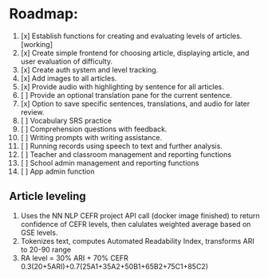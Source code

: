 
# Roadmap:
1. [x] Establish functions for creating and evaluating levels of articles. [working]
2. [x] Create simple frontend for choosing article, displaying article, and user evaluation of difficulty.
3. [x] Create auth system and level tracking.
4. [x] Add images to all articles.
5. [x] Provide audio with highlighting by sentence for all articles.
6. [ ] Provide an optional translation pane for the current sentence.
7. [x] Option to save specific sentences, translations, and audio for later review.
8. [ ] Vocabulary SRS practice
9. [ ] Comprehension questions with feedback.
10. [ ] Writing prompts with writing assistance.
11. [ ] Running records using speech to text and further analysis.
12. [ ] Teacher and classroom management and reporting functions
13. [ ] School admin management and reporting functions
14. [ ] App admin function

## Article leveling
1. Uses the NN NLP CEFR project API call (docker image finished) to return confidence of CEFR levels, then calulates weighted average based on GSE levels.
2. Tokenizes text, computes Automated Readability Index, transforms ARI to 20-90 range
3. RA level = 30% ARI + 70% CEFR 
0.3(20+5ARI)+0.7(25A1+35A2+50B1+65B2+75C1+85C2)



```
